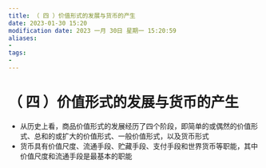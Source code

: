 ```yaml
---
title: （ 四 ）价值形式的发展与货币的产生
date: 2023-01-30 15:20
modification date: 2023 一月 30日 星期一 15:20:59
aliases: 
- 
tags: 
- 
---
```


# （ 四 ）价值形式的发展与货币的产生

- 从历史上看，商品价值形式的发展经历了四个阶段，即简单的或偶然的价值形式、总和的或扩大的价值形式、一般价值形式，以及货币形式
- 货币具有价值尺度、流通手段、贮藏手段、支付手段和世界货币等职能，其中价值尺度和流通手段是最基本的职能